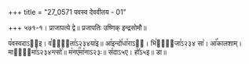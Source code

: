 +++
title = "27_0571 पवस्व देववीतय - 01"

+++
५७१-१। प्राजापत्ये द्वे॥ प्रजापतिः उष्णिक् इन्द्रसोमौ॥

प꣡वस्वदाऽ२᳐इ। व꣣वी꣢᳐ता꣣ऽ२३४या꣥इ॥ आ꣡इन्दो꣯धा꣯राऽ२᳐। भि꣣रो꣢᳐जा꣣ऽ२३४ सा꣥। आ꣡꣯कालशाम्। माधू꣢᳐मा꣣ऽ२३४न्त्सो꣥॥ म꣡नए꣢꣯मा꣡नाऽ२३ः॥ स꣤दाऽ५ए। हो꣤ऽ५इ॥ डा॥